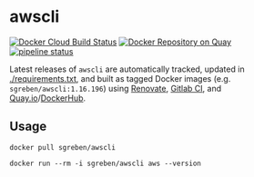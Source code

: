 # awscli

[![Docker Cloud Build Status](https://img.shields.io/docker/cloud/build/sgreben/awscli.svg)](https://hub.docker.com/r/sgreben/awscli/builds) [![Docker Repository on Quay](https://quay.io/repository/sgreben/awscli/status "Docker Repository on Quay")](https://quay.io/repository/sgreben/awscli) [![pipeline status](https://gitlab.com/sgreben/docker-awscli/badges/master/pipeline.svg)](https://gitlab.com/sgreben/docker-awscli/pipelines)

Latest releases of `awscli` are automatically tracked, updated in [./requirements.txt](requirements.txt), and built as tagged Docker images (e.g. `sgreben/awscli:1.16.196`) using [Renovate](https://renovatebot.com), [Gitlab CI](https://gitlab.com/sgreben/docker-awscli/pipelines), and [Quay.io](https://quay.io/repository/sgreben/awscli?tab=builds)/[DockerHub](https://hub.docker.com/r/sgreben/awscli/builds).

## Usage

```
docker pull sgreben/awscli
```

```
docker run --rm -i sgreben/awscli aws --version
```
